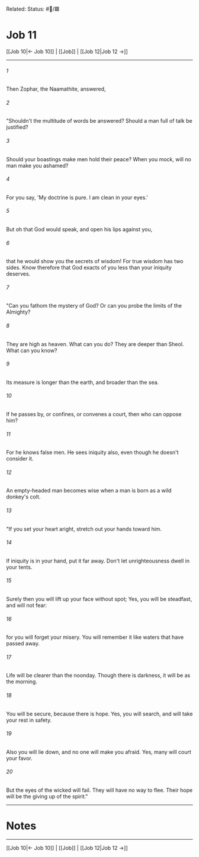 Related:
Status: #📖/🟥
# Job 11

[[Job 10|← Job 10]] | [[Job]] | [[Job 12|Job 12 →]]
***



###### 1 
Then Zophar, the Naamathite, answered, 

###### 2 
"Shouldn't the multitude of words be answered? Should a man full of talk be justified? 

###### 3 
Should your boastings make men hold their peace? When you mock, will no man make you ashamed? 

###### 4 
For you say, 'My doctrine is pure. I am clean in your eyes.' 

###### 5 
But oh that God would speak, and open his lips against you, 

###### 6 
that he would show you the secrets of wisdom! For true wisdom has two sides. Know therefore that God exacts of you less than your iniquity deserves. 

###### 7 
"Can you fathom the mystery of God? Or can you probe the limits of the Almighty? 

###### 8 
They are high as heaven. What can you do? They are deeper than Sheol. What can you know? 

###### 9 
Its measure is longer than the earth, and broader than the sea. 

###### 10 
If he passes by, or confines, or convenes a court, then who can oppose him? 

###### 11 
For he knows false men. He sees iniquity also, even though he doesn't consider it. 

###### 12 
An empty-headed man becomes wise when a man is born as a wild donkey's colt. 

###### 13 
"If you set your heart aright, stretch out your hands toward him. 

###### 14 
If iniquity is in your hand, put it far away. Don't let unrighteousness dwell in your tents. 

###### 15 
Surely then you will lift up your face without spot; Yes, you will be steadfast, and will not fear: 

###### 16 
for you will forget your misery. You will remember it like waters that have passed away. 

###### 17 
Life will be clearer than the noonday. Though there is darkness, it will be as the morning. 

###### 18 
You will be secure, because there is hope. Yes, you will search, and will take your rest in safety. 

###### 19 
Also you will lie down, and no one will make you afraid. Yes, many will court your favor. 

###### 20 
But the eyes of the wicked will fail. They will have no way to flee. Their hope will be the giving up of the spirit."

---
# Notes


***
[[Job 10|← Job 10]] | [[Job]] | [[Job 12|Job 12 →]]
